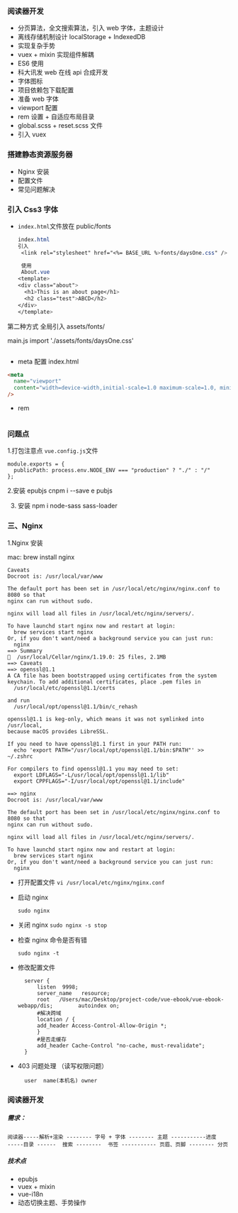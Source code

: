 ### 阅读器开发

- 分页算法，全文搜索算法，引入 web 字体，主题设计
- 离线存储机制设计 localStorage + IndexedDB
- 实现复杂手势
- vuex + mixin 实现组件解耦
- ES6 使用
- 科大讯发 web 在线 api 合成开发
- 字体图标
- 项目依赖包下载配置
- 准备 web 字体
- viewport 配置
- rem 设置 + 自适应布局目录
- global.scss + reset.scss 文件
- 引入 vuex

### 搭建静态资源服务器

- Nginx 安装
- 配置文件
- 常见问题解决

### 引入 Css3 字体

- `index.html`文件放在 public/fonts

  ```css
  index.html
  引入
   <link rel="stylesheet" href="<%= BASE_URL %>fonts/daysOne.css" />

   使用
   About.vue
  <template>
  <div class="about">
    <h1>This is an about page</h1>
    <h2 class="test">ABCD</h2>
  </div>
  </template>
  ```

  <script>
  export default {};
  </script>

<style lang="less" scoped>
.about {
  h1 {
    color: red;
  }
  .test {
    font-family: "Days One";
    color: orange;
  }
}
</style>

第二种方式
全局引入
assets/fonts/

main.js
import './assets/fonts/daysOne.css'

```

```

- meta 配置 index.html

```html
<meta
  name="viewport"
  content="width=device-width,initial-scale=1.0 maximum-scale=1.0, minimum=1.0, user-scalable=no"
/>
```

- rem

```js
```

### 问题点

1.打包注意点
`vue.config.js`文件

```
module.exports = {
  publicPath: process.env.NODE_ENV === "production" ? "./" : "/"
};

```

2.安装 epubjs cnpm i --save e pubjs

3. 安装 npm i node-sass sass-loader

### 三、Nginx

1.Nginx 安装

mac: brew install nginx

```
Caveats
Docroot is: /usr/local/var/www

The default port has been set in /usr/local/etc/nginx/nginx.conf to 8080 so that
nginx can run without sudo.

nginx will load all files in /usr/local/etc/nginx/servers/.

To have launchd start nginx now and restart at login:
  brew services start nginx
Or, if you don't want/need a background service you can just run:
  nginx
==> Summary
🍺  /usr/local/Cellar/nginx/1.19.0: 25 files, 2.1MB
==> Caveats
==> openssl@1.1
A CA file has been bootstrapped using certificates from the system
keychain. To add additional certificates, place .pem files in
  /usr/local/etc/openssl@1.1/certs

and run
  /usr/local/opt/openssl@1.1/bin/c_rehash

openssl@1.1 is keg-only, which means it was not symlinked into /usr/local,
because macOS provides LibreSSL.

If you need to have openssl@1.1 first in your PATH run:
  echo 'export PATH="/usr/local/opt/openssl@1.1/bin:$PATH"' >> ~/.zshrc

For compilers to find openssl@1.1 you may need to set:
  export LDFLAGS="-L/usr/local/opt/openssl@1.1/lib"
  export CPPFLAGS="-I/usr/local/opt/openssl@1.1/include"

==> nginx
Docroot is: /usr/local/var/www

The default port has been set in /usr/local/etc/nginx/nginx.conf to 8080 so that
nginx can run without sudo.

nginx will load all files in /usr/local/etc/nginx/servers/.

To have launchd start nginx now and restart at login:
  brew services start nginx
Or, if you don't want/need a background service you can just run:
  nginx
```

- 打开配置文件
  `vi /usr/local/etc/nginx/nginx.conf`
- 启动 nginx

  `sudo nginx`

- 关闭 nginx
  `sudo nginx -s stop`

- 检查 nginx 命令是否有错

  `sudo nginx -t`

- 修改配置文件

  ```
    server {
        listen  9998;
        server_name   resource;
        root   /Users/mac/Desktop/project-code/vue-ebook/vue-ebook-webapp/dis;        autoindex on;
        #解决跨域
        location / {
        add_header Access-Control-Allow-Origin *;
        }
        #是否走缓存
        add_header Cache-Control "no-cache, must-revalidate";
    }
  ```

- 403 问题处理 （读写权限问题）

  ```
    user  name(本机名) owner
  ```

### 阅读器开发

##### 需求：

```
阅读器-----解析+渲染 -------- 字号 + 字体 -------- 主题 -----------进度
-----目录 ------  搜索 --------  书签 ----------- 页眉、页脚 -------- 分页
```

##### 技术点

- epubjs
- vuex + mixin
- vue-i18n
- 动态切换主题、手势操作
